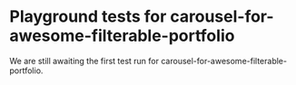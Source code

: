 # Playground tests for carousel-for-awesome-filterable-portfolio
We are still awaiting the first test run for carousel-for-awesome-filterable-portfolio.
